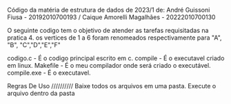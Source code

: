 Código da matéria de estrutura de dados de 2023/1 de: André Guissoni Fiusa - 20192010700193 / Caique Amorelli Magalhães - 20222010700130

O seguinte codigo tem o objetivo de atender as tarefas requisitadas na pratica 4. os vertices de 1 a 6 foram renomeados respectivamente para "A", "B", "C","D","E","F"

codigo.c - É o codigo principal escrito em c. compile - É o executavel criado em linux. Makefile - É o meu compilador onde será criado o executável. compile.exe - É o executavel.

Regras De Uso ////////// Baixe todos os arquivos em uma pasta. Execute o arquivo dentro da pasta
